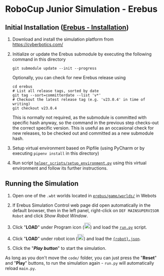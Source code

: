 # RoboCup Junior Simulation - Erebus

## Initial Installation ([Erebus - Installation](https://erebus.rcj.cloud/docs/installation/]))

1. Download and install the simulation platform from\
   https://cyberbotics.com/

2. Initialize or update the Erebus submodule by executing the following command in this directory
   ```shell
   git submodule update --init --progress
   ```
   Optionally, you can check for new Erebus release using
   ```shell
   cd erebus
   # List all release tags, sorted by date
   git tag --sort=committerdate --list 'v*'
   # Checkout the latest release tag (e.g. 'v23.0.4' in time of writing)
   git checkout v23.0.4
   ```
   This is normally not required, as the submodule is committed with specific hash anyway, so the command
   in the previous step checks-out the correct specific version. This is useful as an occasional check for
   new releases, to be checked out and committed as a new submodule hash.

3. Setup virtual environment based on Pipfile (using PyCharm or by executing `pipenv install` in this directory)

4. Run script [`helper_scripts/setup_environment.py`](helper_scripts/setup_environment.py) using this virtual environment and follow
   its further instructions.

## Running the Simulation

1. Open one of the `.wbt` worlds located in [`erebus/game/worlds/`](erebus/game/worlds) in Webots

2. If Erebus Simulation Control web page did open automatically in the default browser, then
   in the left panel, right-click on `DEF MAINSUPERVISOR Robot` and click _Show Robot Window_.

3. Click "**LOAD**" under Program icon
   (<img src="erebus/game/plugins/robot_windows/MainSupervisorWindow/program.png" width="20" height="20">)
   and load the [`run.py`](code/run.py) script.

4. Click "**LOAD**" under robot icon
   (<img src="erebus/game/plugins/robot_windows/MainSupervisorWindow/robot.png" width="20" height="20">)
   and load the [`{robot}.json`](robots).

5. Click the "***Play button***" to start the simulation.  

As long as you don't move the `code/` folder, you can just press the "**Reset**" and "**Play**" buttons, 
to run the simulation again - `run.py` will automatically reload `main.py`.
